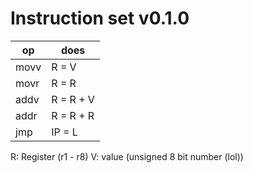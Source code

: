 # Instruction set v0.1.0

| op   | does        |
| ---- | ----------- |
| movv | R  = V      |
| movr | R  = R      |
| addv | R  = R + V  |
| addr | R  = R + R  |
| jmp  | IP = L      |

R: Register (r1 - r8)
V: value    (unsigned 8 bit number (lol))